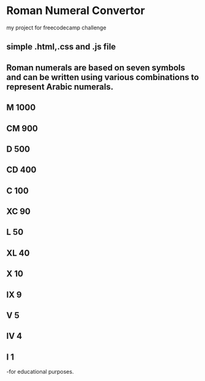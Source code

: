 # Roman Numeral Convertor

my project for freecodecamp challenge

## simple .html,.css and .js file

## Roman numerals are based on seven symbols and can be written using various combinations to    represent Arabic numerals.

## M 1000
## CM 900
## D 500
## CD 400
## C 100
## XC 90
## L 	50
## XL 	40
## X 	10
## IX 	9
## V 	5
## IV 	4
## I 	1


-for educational purposes.